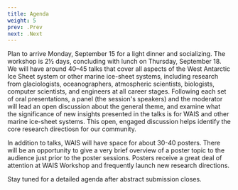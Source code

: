 ```yaml
---
title: Agenda
weight: 5
prev: .Prev
next: .Next
---
```



<!---
## 2025 Meeting Agenda
Idea for page layout:

## Rough Agenda

The full agenda with times, presenters, and abstracts can be found [here](/agendas/wais2024booklet.pdf).

Poster sessions will be held each day after all the sessions have finished.

### Monday

Session 0: Check-in and such


### Tuesday

Session 1: Piecing the Puzzle Together

Session 2: Observations and Modeling Gaps

Session 3: Perspective from the Funding Agencies

Session 4: New Software, Processing, and Data Compilations

Session 5: Piecing the Puzzle Together

### Wednesday

Session 6: En- and Suglacial Advances

Session 7: Climate Change Communications

Session 8: WAIS in the Community

Session 9: New Tech and FAIR Science

### Thursday

Session 10: Observational & Modeling Gaps

Session 11: Where the Ice and Ocean Meet

### Detailed agenda

Click [here](/agendas/wais2024booklet.pdf) for the full workshop agenda.

## Original Text

--->

Plan to arrive Monday, September 15 for a light dinner and socializing. The workshop is 2½ days, concluding with lunch on Thursday, September 18. We will have around 40–45 talks that cover all aspects of the West Antarctic Ice Sheet system or other marine ice-sheet systems, including research from glaciologists, oceanographers, atmospheric scientists, biologists, computer scientists, and engineers at all career stages. Following each set of oral presentations, a panel (the session's speakers) and the moderator will lead an open discussion about the general theme, and examine what the significance of new insights presented in the talks is for WAIS and other marine ice-sheet systems. This open, engaged discussion helps identify the core research directiosn for our community.

In addition to talks, WAIS will have space for about 30-40 posters. There will be an opportunity to give a very brief overview of a poster topic to the audience just prior to the poster sessions. Posters receive a great deal of attention at WAIS Workshop and frequently launch new research directions. 

Stay tuned for a detailed agenda after abstract submission closes. 

